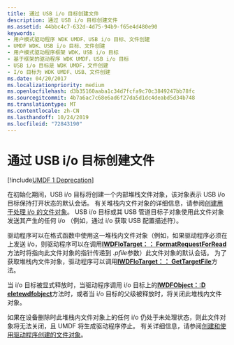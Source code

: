 ```yaml
---
title: 通过 USB i/o 目标创建文件
description: 通过 USB i/o 目标创建文件
ms.assetid: 44bbc4c7-632d-4d75-94b9-f65e4d480e90
keywords:
- 用户模式驱动程序 WDK UMDF、USB i/o 目标、文件创建
- UMDF WDK、USB i/o 目标、文件创建
- 用户模式驱动程序框架 WDK，USB i/o 目标
- 基于框架的驱动程序 WDK UMDF，USB i/o 目标
- USB i/o 目标是 WDK UMDF，文件创建
- I/o 目标为 WDK UMDF、USB、文件创建
ms.date: 04/20/2017
ms.localizationpriority: medium
ms.openlocfilehash: d3b35160aaba1c34d7fcfa9c70c3849247bb78fc
ms.sourcegitcommit: 4b7a6ac7c68e6ad6f27da5d1dc4deabd5d34b748
ms.translationtype: MT
ms.contentlocale: zh-CN
ms.lasthandoff: 10/24/2019
ms.locfileid: "72843190"
---
```

# <a name="file-creation-by-a-usb-io-target"></a>通过 USB i/o 目标创建文件


[!include[UMDF 1 Deprecation](../umdf-1-deprecation.md)]

在初始化期间，USB i/o 目标将创建一个内部堆栈文件对象，该对象表示 USB i/o 目标保持打开状态的默认会话。 有关堆栈内文件对象的详细信息，请参阅[创建用于处理 i/o 的文件对象](creating-a-file-object-to-handle-i-o.md)。 USB i/o 目标或其 USB 管道目标子对象使用此文件对象发送其产生的任何 i/o （例如，通过 i/o 获取 USB 配置描述符）。

驱动程序可以在格式函数中使用这一堆栈内文件对象（例如，如果驱动程序必须在上发送 i/o，则驱动程序可以在调用[**IWDFIoTarget：： FormatRequestForRead**](https://docs.microsoft.com/windows-hardware/drivers/ddi/wudfddi/nf-wudfddi-iwdfiotarget-formatrequestforread)方法时将指向此文件对象的指针传递到 *.pfile*参数）此文件对象的默认会话。 为了获取堆栈内文件对象，驱动程序可以调用[**IWDFIoTarget：： GetTargetFile**](https://docs.microsoft.com/windows-hardware/drivers/ddi/wudfddi/nf-wudfddi-iwdfiotarget-gettargetfile)方法。

当 i/o 目标被显式释放时，当驱动程序调用 i/o 目标上的[**IWDFObject：:D eletewdfobject**](https://docs.microsoft.com/windows-hardware/drivers/ddi/wudfddi/nf-wudfddi-iwdfobject-deletewdfobject)方法时，或者当 i/o 目标的父级被释放时，将关闭此堆栈内文件对象。

如果在设备删除时此堆栈内文件对象上的任何 i/o 仍处于未处理状态，则此文件对象将无法关闭，且 UMDF 将生成驱动程序停止。 有关详细信息，请参阅[创建和使用驱动程序创建的文件对象](creating-and-using-driver-created-file-objects.md)。

 

 





